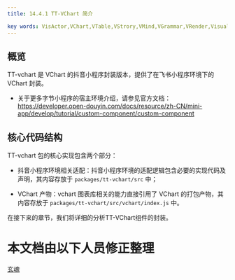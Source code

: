 ```yaml
---
title: 14.4.1 TT-VChart 简介    

key words: VisActor,VChart,VTable,VStrory,VMind,VGrammar,VRender,Visualization,Chart,Data,Table,Graph,Gis,LLM
---
```

## 概览

TT-vchart 是 VChart 的抖音小程序封装版本，提供了在飞书小程序环境下的 VChart 封装。    

*  关于更多字节小程序的宿主环境介绍，请参见官方文档：https://developer.open-douyin.com/docs/resource/zh-CN/mini-app/develop/tutorial/custom-component/custom-component    



## 核心代码结构

TT-vchart 包的核心实现包含两个部分：    

*  抖音小程序环境相关适配：抖音小程序环境的适配逻辑包含必要的实现代码及声明，其内容存放于 `packages/tt-vchart/src` 中；    

*  VChart 产物：vchart 图表库相关的能力直接引用了 VChart 的打包产物，其内容存放于 `packages/tt-vchart/src/vchart/index.js` 中。    



在接下来的章节，我们将详细的分析TT-VChart组件的封装。    







 # 本文档由以下人员修正整理 
 [玄魂](https://github.com/xuanhun)